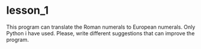 # lesson_1
This program can translate the Roman numerals to European numerals.
Only Python i have used. Please, write different suggestions that can improve the program.
